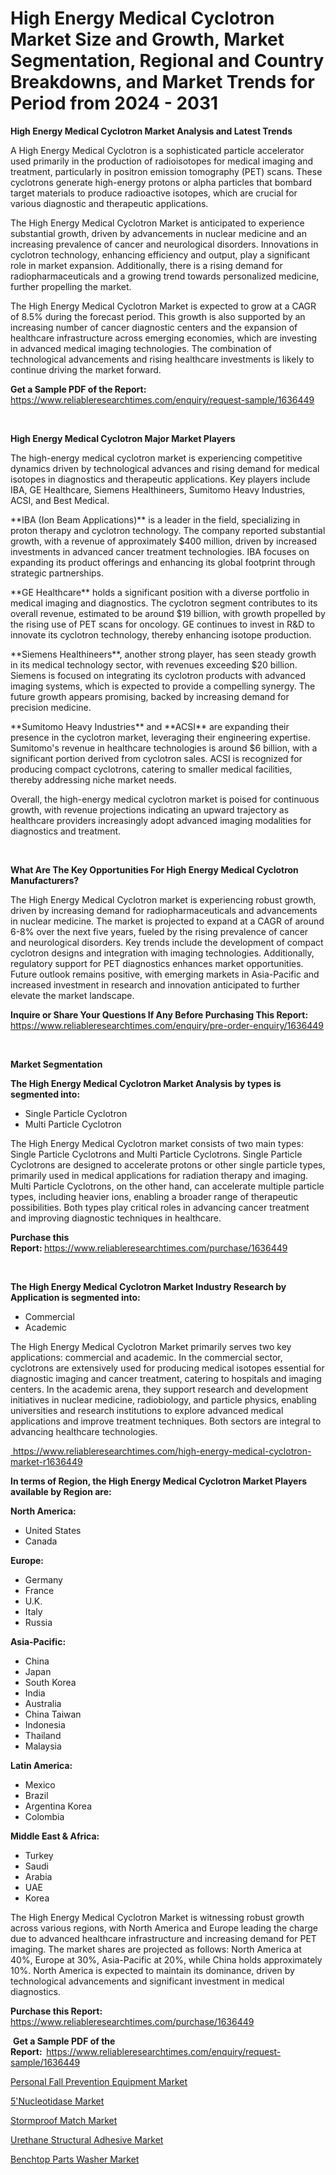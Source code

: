 <p><h1>High Energy Medical Cyclotron Market Size and Growth, Market Segmentation, Regional and Country Breakdowns, and Market Trends for Period from 2024 -  2031</h1></p><p><strong>High Energy Medical Cyclotron Market Analysis and Latest Trends</strong></p>
<p><p>A High Energy Medical Cyclotron is a sophisticated particle accelerator used primarily in the production of radioisotopes for medical imaging and treatment, particularly in positron emission tomography (PET) scans. These cyclotrons generate high-energy protons or alpha particles that bombard target materials to produce radioactive isotopes, which are crucial for various diagnostic and therapeutic applications.</p><p>The High Energy Medical Cyclotron Market is anticipated to experience substantial growth, driven by advancements in nuclear medicine and an increasing prevalence of cancer and neurological disorders. Innovations in cyclotron technology, enhancing efficiency and output, play a significant role in market expansion. Additionally, there is a rising demand for radiopharmaceuticals and a growing trend towards personalized medicine, further propelling the market.</p><p>The High Energy Medical Cyclotron Market is expected to grow at a CAGR of 8.5% during the forecast period. This growth is also supported by an increasing number of cancer diagnostic centers and the expansion of healthcare infrastructure across emerging economies, which are investing in advanced medical imaging technologies. The combination of technological advancements and rising healthcare investments is likely to continue driving the market forward.</p></p>
<p><strong>Get a Sample PDF of the Report:&nbsp;</strong> <a href="https://www.reliableresearchtimes.com/enquiry/request-sample/1636449">https://www.reliableresearchtimes.com/enquiry/request-sample/1636449</a></p>
<p>&nbsp;</p>
<p><strong>High Energy Medical Cyclotron Major Market Players</strong></p>
<p><p>The high-energy medical cyclotron market is experiencing competitive dynamics driven by technological advances and rising demand for medical isotopes in diagnostics and therapeutic applications. Key players include IBA, GE Healthcare, Siemens Healthineers, Sumitomo Heavy Industries, ACSI, and Best Medical.</p><p>**IBA (Ion Beam Applications)** is a leader in the field, specializing in proton therapy and cyclotron technology. The company reported substantial growth, with a revenue of approximately $400 million, driven by increased investments in advanced cancer treatment technologies. IBA focuses on expanding its product offerings and enhancing its global footprint through strategic partnerships.</p><p>**GE Healthcare** holds a significant position with a diverse portfolio in medical imaging and diagnostics. The cyclotron segment contributes to its overall revenue, estimated to be around $19 billion, with growth propelled by the rising use of PET scans for oncology. GE continues to invest in R&D to innovate its cyclotron technology, thereby enhancing isotope production.</p><p>**Siemens Healthineers**, another strong player, has seen steady growth in its medical technology sector, with revenues exceeding $20 billion. Siemens is focused on integrating its cyclotron products with advanced imaging systems, which is expected to provide a compelling synergy. The future growth appears promising, backed by increasing demand for precision medicine.</p><p>**Sumitomo Heavy Industries** and **ACSI** are expanding their presence in the cyclotron market, leveraging their engineering expertise. Sumitomo's revenue in healthcare technologies is around $6 billion, with a significant portion derived from cyclotron sales. ACSI is recognized for producing compact cyclotrons, catering to smaller medical facilities, thereby addressing niche market needs.</p><p>Overall, the high-energy medical cyclotron market is poised for continuous growth, with revenue projections indicating an upward trajectory as healthcare providers increasingly adopt advanced imaging modalities for diagnostics and treatment.</p></p>
<p>&nbsp;</p>
<p><strong>What Are The Key Opportunities For High Energy Medical Cyclotron Manufacturers?</strong></p>
<p><p>The High Energy Medical Cyclotron market is experiencing robust growth, driven by increasing demand for radiopharmaceuticals and advancements in nuclear medicine. The market is projected to expand at a CAGR of around 6-8% over the next five years, fueled by the rising prevalence of cancer and neurological disorders. Key trends include the development of compact cyclotron designs and integration with imaging technologies. Additionally, regulatory support for PET diagnostics enhances market opportunities. Future outlook remains positive, with emerging markets in Asia-Pacific and increased investment in research and innovation anticipated to further elevate the market landscape.</p></p>
<p><strong>Inquire or Share Your Questions If Any Before Purchasing This Report:</strong> <a href="https://www.reliableresearchtimes.com/enquiry/pre-order-enquiry/1636449">https://www.reliableresearchtimes.com/enquiry/pre-order-enquiry/1636449</a></p>
<p>&nbsp;</p>
<p><strong>Market Segmentation</strong></p>
<p><strong>The High Energy Medical Cyclotron Market Analysis by types is segmented into:</strong></p>
<p><ul><li>Single Particle Cyclotron</li><li>Multi Particle Cyclotron</li></ul></p>
<p><p>The High Energy Medical Cyclotron market consists of two main types: Single Particle Cyclotrons and Multi Particle Cyclotrons. Single Particle Cyclotrons are designed to accelerate protons or other single particle types, primarily used in medical applications for radiation therapy and imaging. Multi Particle Cyclotrons, on the other hand, can accelerate multiple particle types, including heavier ions, enabling a broader range of therapeutic possibilities. Both types play critical roles in advancing cancer treatment and improving diagnostic techniques in healthcare.</p></p>
<p><strong>Purchase this Report:&nbsp;</strong><a href="https://www.reliableresearchtimes.com/purchase/1636449">https://www.reliableresearchtimes.com/purchase/1636449</a></p>
<p>&nbsp;</p>
<p><strong>The High Energy Medical Cyclotron Market Industry Research by Application is segmented into:</strong></p>
<p><ul><li>Commercial</li><li>Academic</li></ul></p>
<p><p>The High Energy Medical Cyclotron Market primarily serves two key applications: commercial and academic. In the commercial sector, cyclotrons are extensively used for producing medical isotopes essential for diagnostic imaging and cancer treatment, catering to hospitals and imaging centers. In the academic arena, they support research and development initiatives in nuclear medicine, radiobiology, and particle physics, enabling universities and research institutions to explore advanced medical applications and improve treatment techniques. Both sectors are integral to advancing healthcare technologies.</p></p>
<p><a href="https://www.reliableresearchtimes.com/high-energy-medical-cyclotron-market-r1636449">&nbsp;https://www.reliableresearchtimes.com/high-energy-medical-cyclotron-market-r1636449</a></p>
<p><strong>In terms of Region, the High Energy Medical Cyclotron Market Players available by Region are:</strong></p>
<p>
    <p> <strong> North America: </strong>
        <ul>
            <li>United States</li>
            <li>Canada</li>
        </ul>
        </p> 
    <p> <strong> Europe: </strong>
        <ul>
            <li>Germany</li>
            <li>France</li>
            <li>U.K.</li>
            <li>Italy</li>
            <li>Russia</li>
        </ul>
        </p> 
    <p> <strong> Asia-Pacific: </strong>
        <ul>
            <li>China</li>
            <li>Japan</li>
            <li>South Korea</li>
            <li>India</li>
            <li>Australia</li>
            <li>China Taiwan</li>
            <li>Indonesia</li>
            <li>Thailand</li>
            <li>Malaysia</li>
        </ul>
        </p> 
    <p> <strong> Latin America: </strong>
        <ul>
            <li>Mexico</li>
            <li>Brazil</li>
            <li>Argentina Korea</li>
            <li>Colombia</li>
        </ul>
        </p> 
    <p> <strong> Middle East & Africa: </strong>
        <ul>
            <li>Turkey</li>
            <li>Saudi</li>
            <li>Arabia</li>
            <li>UAE</li>
            <li>Korea</li>
        </ul>
    </p>
    </p>
<p><p>The High Energy Medical Cyclotron Market is witnessing robust growth across various regions, with North America and Europe leading the charge due to advanced healthcare infrastructure and increasing demand for PET imaging. The market shares are projected as follows: North America at 40%, Europe at 30%, Asia-Pacific at 20%, while China holds approximately 10%. North America is expected to maintain its dominance, driven by technological advancements and significant investment in medical diagnostics.</p></p>
<p><strong>Purchase this Report: </strong><a href="https://www.reliableresearchtimes.com/purchase/1636449">https://www.reliableresearchtimes.com/purchase/1636449</a></p>
<p>&nbsp;<strong>Get a Sample PDF of the Report:&nbsp;&nbsp;</strong><a href="https://www.reliableresearchtimes.com/enquiry/request-sample/1636449">https://www.reliableresearchtimes.com/enquiry/request-sample/1636449</a></p>
<p><strong></strong></p>
<p><p><a href="https://issuu.com/reportprime-2/docs/personal-fall-prevention-equipment-_fee1c39c1b29b8">Personal Fall Prevention Equipment Market</a></p><p><a href="https://medium.com/@teodoronguyen36/5nucleotidase-market-outlook-complete-industry-analysis-2024-to-2031-12177280dc53">5'Nucleotidase Market</a></p><p><a href="https://issuu.com/reportprime-2/docs/stormproof-match-market-size-2030.p_c11068d165fd3f">Stormproof Match Market</a></p><p><a href="https://www.linkedin.com/pulse/global-urethane-structural-adhesive-market-size-share-analysis-9avqe?trackingId=K8Zyq6YQT5eauM2GA0Q4zA%3D%3D">Urethane Structural Adhesive Market</a></p><p><a href="https://www.linkedin.com/pulse/benchtop-parts-washer-market-global-regional-analysis-pluff?trackingId=AoU1Oh7iQ1e%2F9j8mPpwiDQ%3D%3D">Benchtop Parts Washer Market</a></p></p>